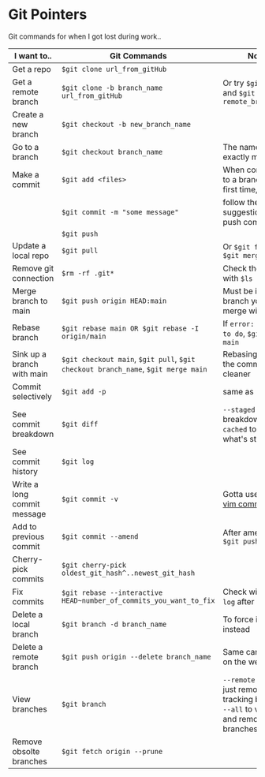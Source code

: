 # Git Pointers
Git commands for when I got lost during work..

| I want to..                | Git Commands                                       | Notes                                                           |
|----------------------------|----------------------------------------------------|-----------------------------------------------------------------|
| Get a repo                 | `$git clone url_from_gitHub`                         |                                                                 |
| Get a remote branch        | `$git clone -b branch_name url_from_gitHub`          | Or try `$git pull` and `$git checkout remote_branch_name`       |
| Create a new branch        | `$git checkout -b new_branch_name`                   |                                                                 |
| Go to a branch             | `$git checkout branch_name`                          | The name must exactly match                                     |
| Make a commit              | `$git add <files>`                                   | When committing to a branch for the first time,                 |
|                            | `$git commit -m "some message"`                      | follow the suggestion for push command                          |
|                            | `$git push`                                          |                                                                 |
| Update a local repo        | `$git pull `                                         | Or `$git fetch` and `$git merge`                                |
| Remove git connection      | `$rm -rf .git*`                                      | Check the result with `$ls -a`                                  |
| Merge branch to main       | `$git push origin HEAD:main`                         | Must be in the branch you want to merge with main               |
| Rebase branch              | `$git rebase main OR $git rebase -I origin/main`     | If `error: nothing to do`, `$git reset main`                    |
| Sink up a branch with main | `$git checkout main`, `$git pull`, `$git checkout branch_name`, `$git merge main` | Rebasing makes the commits look cleaner |
| Commit selectively         | `$git add -p`                                        | same as `--patch`                                               |
| See commit breakdown       | `$git diff`                                 | `--staged` to see breakdown, `--cached` to see what's staged |
| See commit history         | `$git log`                                           |                                                                 |
| Write a long commit message | `$git commit -v` | Gotta use those [vim commands](https://www.radford.edu/~mhtay/CPSC120/VIM_Editor_Commands.htm) |
| Add to previous commit     | `$git commit --amend`                                | After amend, gotta `$git push --force`                          |
| Cherry-pick commits        | `$git cherry-pick oldest_git_hash^..newest_git_hash` |                                                                 |
| Fix commits | `$git rebase --interactive HEAD~number_of_commits_you_want_to_fix` | Check with `$git log` after |
| Delete a local branch      | `$git branch -d branch_name`                         | To force it, use `-D` instead                                   |
| Delete a remote branch | `$git push origin --delete branch_name` | Same can be done on the web |
| View branches              | `$git branch`  |  `--remote` to view just remote-tracking branches, `--all` to view local and remote branches |
| Remove obsolte branches | `$git fetch origin --prune` |                         |
